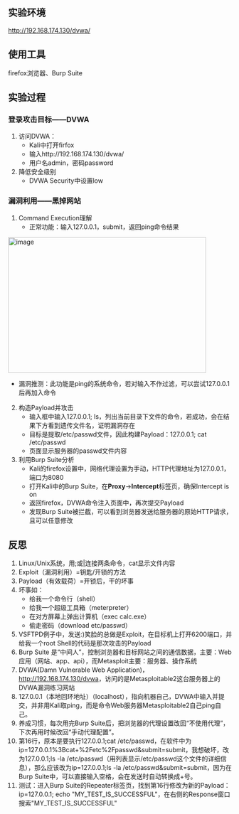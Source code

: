 ## 实验环境
http://192.168.174.130/dvwa/
## 使用工具
firefox浏览器、Burp Suite
## 实验过程
### 登录攻击目标——DVWA
1. 访问DVWA：
   - Kali中打开firfox
   - 输入http://192.168.174.130/dvwa/
   - 用户名admin，密码password
2. 降低安全级别
   - DVWA Security中设置low
### 漏洞利用——黑掉网站
1. Command Execution理解
   - 正常功能：输入127.0.0.1，submit，返回ping命令结果  

  <img width="445" height="305" alt="image" src="https://github.com/user-attachments/assets/b2191c9f-3e0f-4b80-baf9-fe154024b46e" />  
  
   - 漏洞推测：此功能是ping的系统命令，若对输入不作过滤，可以尝试127.0.0.1后再加入命令
2. 构造Payload并攻击
   - 输入框中输入127.0.0.1; ls，列出当前目录下文件的命令，若成功，会在结果下方看到遗传文件名，证明漏洞存在
   - 目标是提取/etc/passwd文件，因此构建Payload：127.0.0.1; cat /etc/passwd
   - 页面显示服务器的passwd文件内容
3. 利用Burp Suite分析
   - Kali的firefox设置中，网络代理设置为手动，HTTP代理地址为127.0.0.1，端口为8080
   - 打开Kali中的Burp Suite，在**Proxy**→**Intercept**标签页，确保Intercept is on
   - 返回firefox，DVWA命令注入页面中，再次提交Payload
   - 发现Burp Suite被拦截，可以看到浏览器发送给服务器的原始HTTP请求，且可以任意修改
## 反思
1. Linux/Unix系统，用;或|连接两条命令，cat显示文件内容
2. Exploit（漏洞利用）=钥匙/开锁的方法
3. Payload（有效载荷）=开锁后，干的坏事
4. 坏事如：
   - 给我一个命令行（shell）
   - 给我一个超级工具箱（meterpreter）
   - 在对方屏幕上弹出计算机（exec calc.exe）
   - 偷走密码（download etc/passwd）
5. VSFTPD例子中，发送:)笑脸的总做是Exploit，在目标机上打开6200端口，并给我一个root Shell的代码是那次攻击的Payload
6. Burp Suite 是“中间人”，控制浏览器和目标网站之间的通信数据，主要：Web应用（网站、app、api），而Metasploit主要：服务器、操作系统
7. DVWA(Damn Vulnerable Web Application)，<http://192.168.174.130/dvwa>，访问的是Metasploitable2这台服务器上的DVWA漏洞练习网站
8. 127.0.0.1（本地回环地址）（localhost），指向机器自己，DVWA中输入并提交，并非用Kali取ping，而是命令Web服务器Metasploitable2自己ping自己。
9. 养成习惯，每次用完Burp Suite后，把浏览器的代理设置改回“不使用代理”，下次再用时候改回“手动代理配置”。
10. 第16行，原本是要执行127.0.0.1;cat /etc/passwd，在软件中为ip=127.0.0.1%3Bcat+%2Fetc%2Fpasswd&submit=submit，我想破坏，改为127.0.0.1;ls -la /etc/passwd（用列表显示/etc/passwd这个文件的详细信息），那么应该改为ip=127.0.0.1;ls -la /etc/passwd&submit=submit，因为在Burp Suite中，可以直接输入空格，会在发送时自动转换成+号。
11. 测试：进入Burp Suite的Repeater标签页，找到第16行修改为新的Payload：ip=127.0.0.1; echo "MY_TEST_IS_SUCCESSFUL"，在右侧的Response窗口搜索"MY_TEST_IS_SUCCESSFUL"
